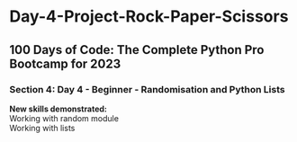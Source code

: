 # Day-4-Project-Rock-Paper-Scissors
<h2>100 Days of Code: The Complete Python Pro Bootcamp for 2023</h2>
<h3>Section 4: Day 4 - Beginner - Randomisation and Python Lists</h3>
<b>New skills demonstrated:</b><br>
Working with random module<br>
Working with lists
